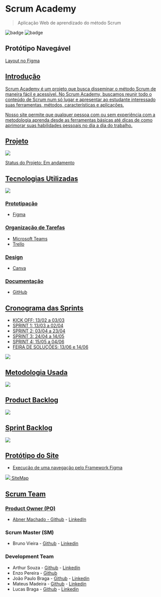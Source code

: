 # Scrum Academy
> Aplicação Web de aprendizado do método Scrum

![badge](https://img.shields.io/github/license/ColossusAPI/ScrumAcademy)
![badge](https://img.shields.io/github/last-commit/ColossusAPI/ScrumAcademy)

## Protótipo Navegável
<a href='https://www.figma.com/proto/ewL2jXtv7lNXuCTD0vVmnC/Scrum-Academy?node-id=284-145&scaling=min-zoom&page-id=0%3A1&starting-point-node-id=60%3A122' > Layout no Figma

## Introdução
Scrum Academy é um projeto que busca disseminar o método Scrum de maneira fácil e acessível. No Scrum Academy, buscamos reunir todo o conteúdo de Scrum num só lugar e apresentar ao estudante interessado suas ferramentas, métodos, características e aplicações.

Nosso site permite que qualquer pessoa com ou sem experiência com a metodologia aprenda desde as ferramentas básicas até dicas de como aprimorar suas habilidades pessoais no dia a dia do trabalho.

## Projeto
<img src="/API imagens/objetivo.png">

Status do Projeto: Em andamento <br>

## Tecnologias Utilizadas

<img src="/API imagens/tecnologias.png">

### Prototipação
* Figma
### Organização de Tarefas
* Microsoft Teams
* Trello
### Design 
* Canva
### Documentação
* GitHub

## Cronograma das Sprints
- KICK OFF: 13/02 a 03/03
- SPRINT 1: 13/03 a 02/04
- SPRINT 2: 03/04 a 23/04
- SPRINT 3: 24/04 a 14/05
- SPRINT 4: 15/05 a 04/06
- FEIRA DE SOLUÇÕES: 13/06 e 14/06

<img src="/API imagens/cronograma.png">

## Metodologia Usada
<img src="/API imagens/metodologia.png">

## Product Backlog
<img src="/API imagens/backlog.png">

## Sprint Backlog
<img src="/API imagens/sprintbacklog.png">

## Protótipo do Site
- Execução de uma navegação pelo Framework Figma
<img src="/API imagens/prototipo.gif">
<a href="/API imagens/sitemap.png"> SiteMap

## Scrum Team
### Product Owner (PO)
* Abner Machado - [Github](https://github.com/abner-machado) - [LinkedIn](https://www.linkedin.com/in/abner-douglas-a70a9b199/)
### Scrum Master (SM)
* Bruno Vieira - [Github](https://github.com/BrunoVieira30) - [Linkedin](https://www.linkedin.com/in/bruno-vieira-b999a2224/)
### Development Team
* Arthur Souza - [Github](https://github.com/Meowo2) - [Linkedin](https://www.linkedin.com/in/arthur-sousa-3287391b1)
* Enzo Pereira - [Github](https://github.com/Enzopereira01)
* João Paulo Braga - [Github](https://github.com/jpbragac) - [Linkedin](http://www.linkedin.com/in/jo%C3%A3o-paulo-correia-206a38270)
* Mateus Madeira - [Github](https://github.com/mafemad) - [Linkedin](https://www.linkedin.com/in/mateus-ferreira-madeira-b66a27270)
* Lucas Braga - [Github](https://github.com/lucasteixeirabraga) - [Linkedin](https://www.linkedin.com/in/lucas-braga-teixeira-64b37b216)
